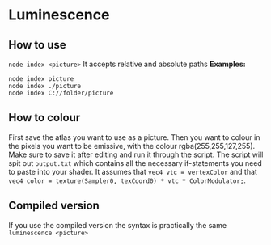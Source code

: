 # Luminescence

## How to use
`node index <picture>`
It accepts relative and absolute paths
**Examples:**
```
node index picture
node index ./picture
node index C://folder/picture
```
## How to colour

First save the atlas you want to use as a picture.
Then you want to colour in the pixels you want to be emissive, with
the colour rgba(255,255,127,255).
Make sure to save it after editing and run it through the script.
The script will spit out `output.txt` which contains all the necessary if-statements
you need to paste into your shader.
It assumes that `vec4 vtc = vertexColor` and that `vec4 color = texture(Sampler0, texCoord0) * vtc * ColorModulator;`.

## Compiled version
If you use the compiled version the syntax is practically the same
`luminescence <picture>`
